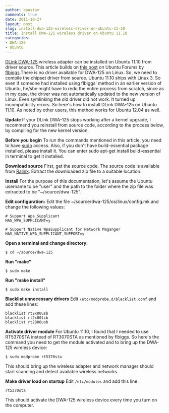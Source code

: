 ```yaml
---
author: kaustav
comments: true
date: 2011-10-27
layout: post
slug: install-dwa-125-wireless-driver-on-ubuntu-11-10
title: Install DWA-125 wireless driver on Ubuntu 11.10
categories:
- DWA-125
- Ubuntu
---
```


[DLink DWA-125](http://www.dlink.com/products/?pid=722) wireless adapter can be installed on Ubuntu 11.10 from driver source. This article builds on [this post](http://ubuntuforums.org/showthread.php?t=1289917) on Ubuntu Forums by [flbiggs](http://ubuntuforums.org/member.php?u=98328).There is no driver available for DWA-125 on Linux. So, we need to compile the chipset driver from source. Ubuntu 11.10 ships with Linux 3. So even if someone had installed using flbiggs' method in an earlier version of Ubuntu, he/she might have to redo the entire process from scratch, since as in my case, the driver was not automatically updated to the new version of Linux. Even symlinking the old driver did not work. It turned up incompatibility errors. So here's how to install DLink DWA-125 on Ubuntu 11.10. As noted by other users, this method works for Ubuntu 12.04 as well.<!-- more -->


**Update**
If your DLink DWA-125 stops working after a kernel upgrade, I recommend you reinstall from source code, according to the process below, by compiling for the new kernel version.

**Before you begin**
To run the commands mentioned in this article, you need to have [sudo](https://help.ubuntu.com/community/RootSudo) access. Also, if you don't have build-essential package installed, please install it. You can enter sudo apt-get install build-essential in terminal to get it installed.

**Download source**
First, get the source code. The source code is available from [Ralink](http://www.ralinktech.com/). Extract the downloaded zip file to a suitable location.

**Install**
For the purpose of this documentation, let's assume the Ubuntu username to be "user" and the path to the folder where the zip file was extracted to be "~/source/dwa-125".

**Edit configuration:**
Edit the file ~/source/dwa-125/os/linux/config.mk and change the following values:

```
# Support Wpa_Supplicant
HAS_WPA_SUPPLICANT=y

# Support Native WpaSupplicant for Network Maganger
HAS_NATIVE_WPA_SUPPLICANT_SUPPORT=y
```

**Open a terminal and change directory:**

```
$ cd ~/source/dwa-125
```

**Run "make"**

```
$ sudo make
```

**Run "make install"**

```
$ sudo make install
```


**Blacklist unnecessary drivers**
Edit `/etc/modprobe.d/blacklist.conf` and add these lines:

```
blacklist rt2x00usb
blacklist rt2x00lib
blacklist rt2800usb
```

**Activate driver module**
For Ubuntu 11.10, I found that I needed to use RT5370STA instead of RT3070STA as mentioned by flbiggs. So here's the command you need to get the module activated and to bring up the DWA-125 wireless device:

```
$ sudo modprobe rt5370sta
```


This should bring up the wireless adapter and network manager should start scanning and detect available wireless networks.

**Make driver load on startup**
Edit `/etc/modules` and add this line:

```
rt5370sta
```

This should activate the DWA-125 wireless device every time you turn on the computer.
